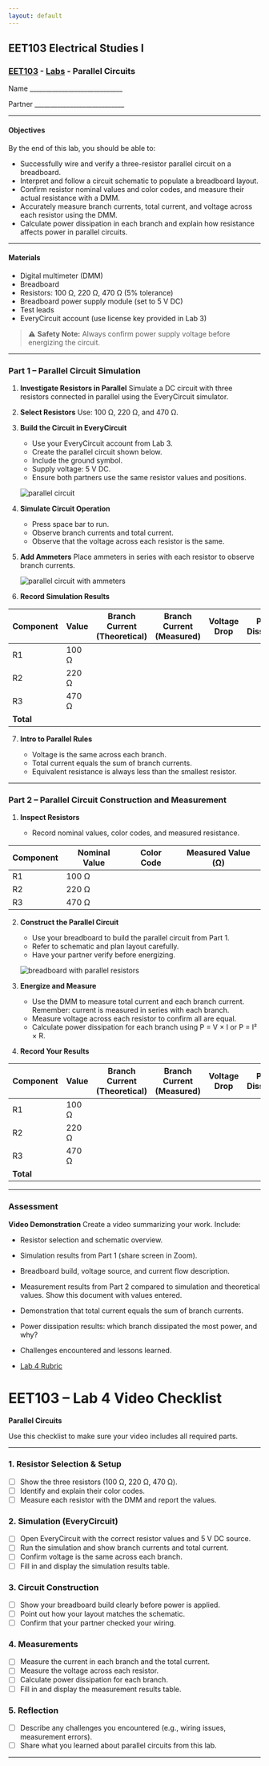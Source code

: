 ```yaml
---
layout: default
---
```


## EET103 Electrical Studies I

### [EET103](../../) - [Labs](../) - Parallel Circuits

Name \_\_\_\_\_\_\_\_\_\_\_\_\_\_\_\_\_\_\_\_\_\_\_\_\_\_\_\_\_

Partner \_\_\_\_\_\_\_\_\_\_\_\_\_\_\_\_\_\_\_\_\_\_\_\_\_\_\_\_

---

#### Objectives

By the end of this lab, you should be able to:

* Successfully wire and verify a three-resistor parallel circuit on a breadboard.
* Interpret and follow a circuit schematic to populate a breadboard layout.
* Confirm resistor nominal values and color codes, and measure their actual resistance with a DMM.
* Accurately measure branch currents, total current, and voltage across each resistor using the DMM.
* Calculate power dissipation in each branch and explain how resistance affects power in parallel circuits.

---

#### Materials

* Digital multimeter (DMM)
* Breadboard
* Resistors: 100 Ω, 220 Ω, 470 Ω (5% tolerance)
* Breadboard power supply module (set to 5 V DC)
* Test leads
* EveryCircuit account (use license key provided in Lab 3)

> ⚠ **Safety Note:** Always confirm power supply voltage before energizing the circuit.

---

### Part 1 – Parallel Circuit Simulation

1. **Investigate Resistors in Parallel**
   Simulate a DC circuit with three resistors connected in parallel using the EveryCircuit simulator.

2. **Select Resistors**
   Use: 100 Ω, 220 Ω, and 470 Ω.

3. **Build the Circuit in EveryCircuit**

   * Use your EveryCircuit account from Lab 3.
   * Create the parallel circuit shown below.
   * Include the ground symbol.
   * Supply voltage: 5 V DC.
   * Ensure both partners use the same resistor values and positions.

   ![parallel circuit](parallel_circuits.png)

4. **Simulate Circuit Operation**

   * Press space bar to run.
   * Observe branch currents and total current.
   * Observe that the voltage across each resistor is the same.

5. **Add Ammeters**
   Place ammeters in series with each resistor to observe branch currents.

   ![parallel circuit with ammeters](parallel_with_ammeters.png)

6. **Record Simulation Results**

| Component | Value | Branch Current (Theoretical) | Branch Current (Measured) | Voltage Drop | Power Dissipation |
| --------- | ----- | ---------------------------- | ------------------------- | ------------ | ----------------- |
| R1        | 100 Ω |                              |                           |              |                   |
| R2        | 220 Ω |                              |                           |              |                   |
| R3        | 470 Ω |                              |                           |              |                   |
| **Total** |       |                              |                           |              |                   |

7. **Intro to Parallel Rules**

   * Voltage is the same across each branch.
   * Total current equals the sum of branch currents.
   * Equivalent resistance is always less than the smallest resistor.

---

### Part 2 – Parallel Circuit Construction and Measurement

1. **Inspect Resistors**

   * Record nominal values, color codes, and measured resistance.

| Component | Nominal Value | Color Code | Measured Value (Ω) |
| --------- | ------------- | ---------- | ------------------ |
| R1        | 100 Ω         |            |                    |
| R2        | 220 Ω         |            |                    |
| R3        | 470 Ω         |            |                    |

2. **Construct the Parallel Circuit**

   * Use your breadboard to build the parallel circuit from Part 1.
   * Refer to schematic and plan layout carefully.
   * Have your partner verify before energizing.

   ![breadboard with parallel resistors](breadboard_parallel.png)

3. **Energize and Measure**

   * Use the DMM to measure total current and each branch current. Remember: current is measured in series with each branch.
   * Measure voltage across each resistor to confirm all are equal.
   * Calculate power dissipation for each branch using P = V × I or P = I² × R.

4. **Record Your Results**

| Component | Value | Branch Current (Theoretical) | Branch Current (Measured) | Voltage Drop | Power Dissipation |
| --------- | ----- | ---------------------------- | ------------------------- | ------------ | ----------------- |
| R1        | 100 Ω |                              |                           |              |                   |
| R2        | 220 Ω |                              |                           |              |                   |
| R3        | 470 Ω |                              |                           |              |                   |
| **Total** |       |                              |                           |              |                   |

---

### Assessment

**Video Demonstration**
Create a video summarizing your work. Include:

* Resistor selection and schematic overview.

* Simulation results from Part 1 (share screen in Zoom).

* Breadboard build, voltage source, and current flow description.

* Measurement results from Part 2 compared to simulation and theoretical values. Show this document with values entered.

* Demonstration that total current equals the sum of branch currents.

* Power dissipation results: which branch dissipated the most power, and why?

* Challenges encountered and lessons learned.

* [Lab 4 Rubric](l04_rubric.md)

# EET103 – Lab 4 Video Checklist

**Parallel Circuits**

Use this checklist to make sure your video includes all required parts.

---

### 1. Resistor Selection & Setup

* [ ] Show the three resistors (100 Ω, 220 Ω, 470 Ω).
* [ ] Identify and explain their color codes.
* [ ] Measure each resistor with the DMM and report the values.

### 2. Simulation (EveryCircuit)

* [ ] Open EveryCircuit with the correct resistor values and 5 V DC source.
* [ ] Run the simulation and show branch currents and total current.
* [ ] Confirm voltage is the same across each branch.
* [ ] Fill in and display the simulation results table.

### 3. Circuit Construction

* [ ] Show your breadboard build clearly before power is applied.
* [ ] Point out how your layout matches the schematic.
* [ ] Confirm that your partner checked your wiring.

### 4. Measurements

* [ ] Measure the current in each branch and the total current.
* [ ] Measure the voltage across each resistor.
* [ ] Calculate power dissipation for each branch.
* [ ] Fill in and display the measurement results table.

### 5. Reflection

* [ ] Describe any challenges you encountered (e.g., wiring issues, measurement errors).
* [ ] Share what you learned about parallel circuits from this lab.

---
